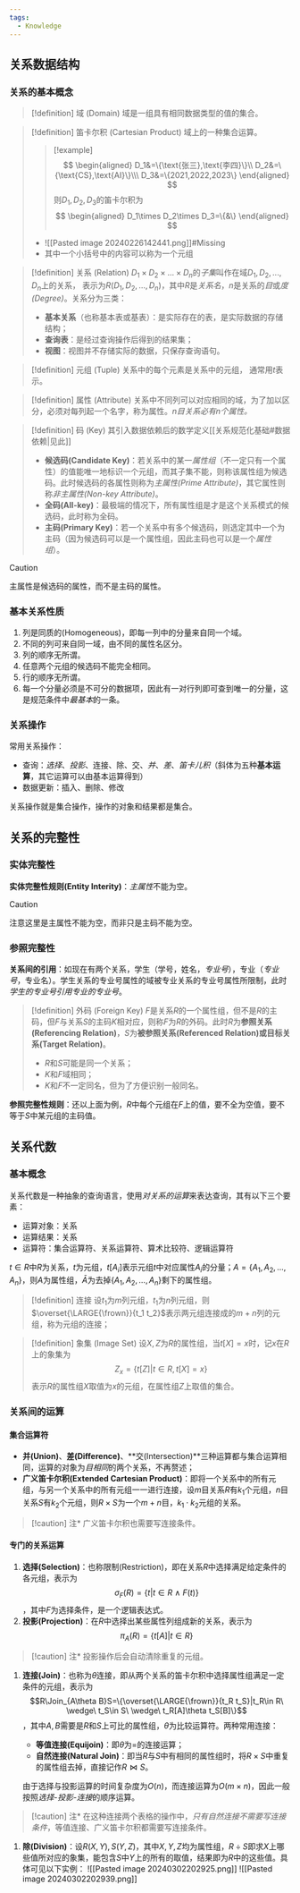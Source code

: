 ```yaml
---
tags:
  - Knowledge
---
```

## 关系数据结构
### 关系的基本概念
> [!definition] 域 (Domain)
> 域是一组具有相同数据类型的值的集合。

> [!definition] 笛卡尔积 (Cartesian Product)
> 域上的一种集合运算。
> > [!example] 
> > $$
> > \begin{aligned}
> > D_1&=\{\text{张三},\text{李四}\}\\
> > D_2&=\{\text{CS},\text{AI}\}\\\
> > D_3&=\{2021,2022,2023\}
> > \end{aligned}
> > $$
> > 则$D_1,D_2,D_3$的笛卡尔积为
> > $$
> > \begin{aligned}
> > D_1\times D_2\times D_3=\{&\}
> > \end{aligned}
> > $$
> - ![[Pasted image 20240226142441.png]]#Missing 
> - 其中一个小括号中的内容可以称为一个元组

> [!definition] 关系 (Relation)
> $D_1× D_2×...× D_n$的*子集*叫作在域$D_1,D_2,...,D_n$上的关系， 表示为$R(D_1,D_2,...,D_n)$，其中$R$是*关系名*，$n$是关系的*目*或*度(Degree)*。关系分为三类：
> - **基本关系**（也称基本表或基表）：是实际存在的表，是实际数据的存储结构；
> - **查询表**：是经过查询操作后得到的结果集；
> - **视图**：视图并不存储实际的数据，只保存查询语句。

> [!definition] 元组 (Tuple)
> 关系中的每个元素是关系中的元组， 通常用$t$表示。

> [!definition] 属性 (Attribute)
> 关系中不同列可以对应相同的域，为了加以区分，必须对每列起一个名字，称为属性。*$n$目关系必有$n$个属性。*

> [!definition] 码 (Key)
> 其引入数据依赖后的数学定义[[关系规范化基础#数据依赖|见此]]
> - **候选码(Candidate Key)**：若关系中的某一*属性组*（不一定只有一个属性）的值能唯一地标识一个元组，而其子集不能，则称该属性组为候选码。此时候选码的各属性则称为*主属性(Prime Attribute)*，其它属性则称*非主属性(Non-key Attribute)*。
> - **全码(All-key)**：最极端的情况下，所有属性组是才是这个关系模式的候选码，此时称为全码。
> - **主码(Primary Key)**：若一个关系中有多个候选码，则选定其中一个为主码（因为候选码可以是一个属性组，因此主码也可以是一个*属性组*）。

> [!caution] 
> 主属性是候选码的属性，而不是主码的属性。
### 基本关系性质
1. 列是同质的(Homogeneous)，即每一列中的分量来自同一个域。
2. 不同的列可来自同一域，由不同的属性名区分。
3. 列的顺序无所谓。
4. 任意两个元组的候选码不能完全相同。
5. 行的顺序无所谓。
6. 每一个分量必须是不可分的数据项，因此有一对行列即可查到唯一的分量，这是规范条件中*最基本*的一条。
### 关系操作
常用关系操作：
- 查询：*选择*、*投影*、连接、除、交、*并*、*差*、*笛卡儿积*（斜体为五种**基本运算**，其它运算可以由基本运算得到）
- 数据更新：插入、删除、修改

关系操作就是集合操作，操作的对象和结果都是集合。
## 关系的完整性
### 实体完整性
**实体完整性规则(Entity Interity)**：*主属性*不能为空。
> [!caution] 
> 注意这里是主属性不能为空，而非只是主码不能为空。
### 参照完整性
**关系间的引用**：如现在有两个关系，学生（学号，姓名，*专业号*），专业（*专业号*，专业名）。学生关系的专业号属性的域被专业关系的专业号属性所限制，此时*学生的专业号引用专业的专业号*。
> [!definition] 外码 (Foreign Key)
> $F$是关系$R$的一个属性组，但不是$R$的主码，但$F$与关系$S$的主码$K$相对应，则称$F$为$R$的外码。此时$R$为**参照关系(Referencing Relation)**，$S$为**被参照关系(Referenced Relation)**或**目标关系(Target Relation)**。
> - $R$和$S$可能是同一个关系；
> - $K$和$F$域相同；
> - $K$和$F$不一定同名，但为了方便识别一般同名。

**参照完整性规则**：还以上面为例，$R$中每个元组在$F$上的值，要不全为空值，要不等于$S$中某元组的主码值。
## 关系代数
### 基本概念
关系代数是一种抽象的查询语言，使用*对关系的运算*来表达查询，其有以下三个要素：
- 运算对象：关系
- 运算结果：关系
- 运算符：集合运算符、关系运算符、算术比较符、逻辑运算符

$t\in R$中$R$为关系，$t$为元组，$t[A_i]$表示元组$t$中对应属性$A_i$的分量；$A=\{A_1,A_2,...,A_n\}$，则$A$为属性组，$\bar{A}$为去掉$\{A_1,A_2,...,A_n\}$剩下的属性组。

> [!definition] 连接
> 设$t_1$为$m$列元组，$t_1$为$n$列元组，则$\overset{\LARGE{\frown}}{t_1 t_2}$表示两元组连接成的$m+n$列的元组，称为元组的连接；

> [!definition] 象集 (Image Set)
> 设$X,Z$为$R$的属性组，当$t[X]=x$时，记$x$在$R$上的象集为
> $$Z_x=\{t[Z]|t\in R,t[X]=x\}$$
> 表示$R$的属性组$X$取值为$x$的元组，在属性组$Z$上取值的集合。
### 关系间的运算
#### 集合运算符
- **并(Union)**、**差(Difference)**、**交(Intersection)**三种运算都与集合运算相同，运算的对象为*目相同*的两个关系，不再赘述；
- **广义笛卡尔积(Extended Cartesian Product)**：即将一个关系中的所有元组，与另一个关系中的所有元组一一进行连接，设$m$目关系$R$有$k_1$个元组，$n$目关系$S$有$k_2$个元组，则$R\times S$为一个$m+n$目，$k_1\cdot k_2$元组的关系。
> [!caution] 注*
> 广义笛卡尔积也需要写连接条件。
#### 专门的关系运算
1. **选择(Selection)**：也称限制(Restriction)，即在关系$R$中选择满足给定条件的各元组，表示为$$\sigma_F(R)=\{t|t\in R\ \wedge\ F(t)\}$$，其中$F$为选择条件，是一个逻辑表达式。
2. **投影(Projection)**：在$R$中选择出某些属性列组成新的关系，表示为$$\pi_A(R)=\{t[A]|t\in R\}$$
> [!caution] 注*
> 投影操作后会自动清除重复的元组。
1. **连接(Join)**：也称为$\theta$连接，即从两个关系的笛卡尔积中选择属性组满足一定条件的元组，表示为$$R\Join_{A\theta B}S=\{\overset{\LARGE{\frown}}{t_R t_S}|t_R\in R\ \wedge\ t_S\in S\ \wedge\ t_R[A]\theta t_S[B]\}$$，其中$A,B$需要是$R$和$S$上可比的属性组，$\theta$为比较运算符。两种常用连接：
	- **等值连接(Equijoin)**：即$\theta$为$=$的连接运算；
	- **自然连接(Natural Join)**：即当$R$与$S$中有相同的属性组时，将$R\times S$中重复的属性组去掉，直接记作$R\Join S$。
	
	由于选择与投影运算的时间复杂度为$O(n)$，而连接运算为$O(m\times n)$，因此一般按照*选择-投影-连接*的顺序运算。

> [!caution] 注\*
> 在这种连接两个表格的操作中，*只有自然连接不需要写连接条件*，等值连接、广义笛卡尔积都需要写连接条件。
1. **除(Division)**：设$R(X,Y),S(Y,Z)$，其中$X,Y,Z$均为属性组，$R\div S$即求$X$上哪些值所对应的象集，能包含$S$中$Y$上的所有的取值，结果即为$R$中的这些值。具体可见以下实例：
	![[Pasted image 20240302202925.png]]
	![[Pasted image 20240302202939.png]]